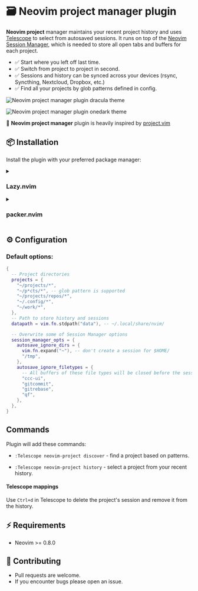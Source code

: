 # 🗃️ Neovim project manager plugin

**Neovim project** manager maintains your recent project history and uses [Telescope](https://github.com/nvim-telescope/telescope.nvim) to select from autosaved sessions. It runs on top of the [Neovim Session Manager](https://github.com/Shatur/neovim-session-manager), which is needed to store all open tabs and buffers for each project.

- ✅ Start where you left off last time.
- ✅ Switch from project to project in second.
- ✅ Sessions and history can be synced across your devices (rsync, Syncthing, Nextcloud, Dropbox, etc.)
- ✅ Find all your projects by glob patterns defined in config.

![Neovim project manager plugin dracula theme](https://github.com/coffebar/neovim-project/assets/3100053/b75e9373-d694-48e4-abbf-3abfe98ae46f)

![Neovim project manager plugin onedark theme](https://github.com/coffebar/neovim-project/assets/3100053/2bc9b472-071c-4975-97b0-545bd1390053)


🙏 **Neovim project manager** plugin is heavily inspired by [project.vim](https://github.com/ahmedkhalf/project.nvim)

## 📦 Installation

Install the plugin with your preferred package manager:

<details><summary><h3>Lazy.nvim</h3></summary>

```lua
{
  "coffebar/neovim-project",
  opts = {
    -- your configuration comes here
    -- or leave it empty to use the default settings
  },
  dependencies = { "nvim-telescope/telescope.nvim", "Shatur/neovim-session-manager" },
  priority = 100,
},
{
  "Shatur/neovim-session-manager",
  lazy = true,
  dependencies = { "nvim-lua/plenary.nvim" }
},
{
  "nvim-telescope/telescope.nvim",
  tag = "0.1.0",
  dependencies = { "nvim-lua/plenary.nvim" },
}
```

</details>

<details><summary><h3>packer.nvim</h3></summary>

```lua
use {
  "coffebar/neovim-project",
  config = function()
    require("neovim-project").setup {
      -- your configuration comes here
      -- or leave it empty to use the default settings
    }
  end
  requires = { "nvim-telescope/telescope.nvim", "Shatur/neovim-session-manager" }
}

use {
  "Shatur/neovim-session-manager",
  requires = { "nvim-lua/plenary.nvim" }
}

use {
  "nvim-telescope/telescope.nvim",
  tag = "0.1.0",
  requires = { "nvim-lua/plenary.nvim" },
}
```

</details>

## ⚙️ Configuration

### Default options:

```lua
{
  -- Project directories
  projects = {
    "~/projects/*",
    "~/p*cts/*", -- glob pattern is supported
    "~/projects/repos/*",
    "~/.config/*",
    "~/work/*",
  },
  -- Path to store history and sessions
  datapath = vim.fn.stdpath("data"), -- ~/.local/share/nvim/

  -- Overwrite some of Session Manager options
  session_manager_opts = {
    autosave_ignore_dirs = {
      vim.fn.expand("~"), -- don't create a session for $HOME/
      "/tmp",
    },
    autosave_ignore_filetypes = {
      -- All buffers of these file types will be closed before the session is saved
      "ccc-ui",
      "gitcommit",
      "gitrebase",
      "qf",
    },
  },
}
```

## Commands

Plugin will add these commands:

- `:Telescope neovim-project discover` - find a project based on patterns.

- `:Telescope neovim-project history` - select a project from your recent history.


#### Telescope mappings

Use `Ctrl+d` in Telescope to delete the project's session and remove it from the history.

## ⚡ Requirements

- Neovim >= 0.8.0

## 🤝 Contributing

- Pull requests are welcome.
- If you encounter bugs please open an issue.
